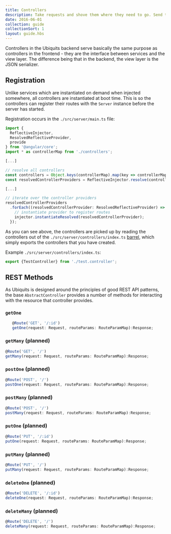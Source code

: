 ```yaml
---
title: Controllers
description: Take requests and shove them where they need to go. Send the results somewhere
date: 2016-06-01
collection: guide
collectionSort: 1
layout: guide.hbs
---
```


Controllers in the Ubiquits backend serve basically the same purpose as controllers in the frontend - they are the 
 interface between services and the view layer. The difference being that in the backend, the view layer
 is the JSON serializer.

## Registration
Unlike services which are instantiated on demand when injected somewhere, all controllers are instantiated at boot time.
This is so the controllers can register their routes with the `Server` instance before the server has started.

Registration occurs in the `./src/server/main.ts` file:

```typescript
import { 
  ReflectiveInjector, 
  ResolvedReflectiveProvider, 
  provide 
} from '@angular/core';
import * as controllerMap from './controllers';

[...]

// resolve all controllers
const controllers = Object.keys(controllerMap).map(key => controllerMap[key]);
const resolvedControllerProviders = ReflectiveInjector.resolve(controllers);

[...]

// iterate over the controller providers
resolvedControllerProviders
  .forEach((resolvedControllerProvider: ResolvedReflectiveProvider) => {
    // instantiate provider to register routes
    injector.instantiateResolved(resolvedControllerProvider);
  });
```

As you can see above, the controllers are picked up by reading the controllers out of the `./src/server/controllers/index.ts`
 [barrel](https://angular.io/docs/ts/latest/glossary.html#!#barrel), which simply exports the controllers that you have created.
 
Example `./src/server/controllers/index.ts`:
```typescript
export {TestController} from './test.controller';
```

## REST Methods
As Ubiquits is designed around the principles of good REST API patterns, the base `AbstractController` provides a number
of methods for interacting with the resource that controller provides.

### `getOne`
```typescript
   @Route('GET', '/:id')
   getOne(request: Request, routeParams: RouteParamMap):Response;
   ```

### `getMany` (planned)
```typescript
@Route('GET', '/')
getMany(request: Request, routeParams: RouteParamMap):Response;
```
### `postOne` (planned)
```typescript
@Route('POST', '/')
postOne(request: Request, routeParams: RouteParamMap):Response;
```
### `postMany` (planned)
```typescript
@Route('POST', '/')
postMany(request: Request, routeParams: RouteParamMap):Response;
```
### `putOne` (planned)
```typescript
@Route('PUT', '/:id')
putOne(request: Request, routeParams: RouteParamMap):Response;
```
### `putMany` (planned)
```typescript
@Route('PUT', '/')
putMany(request: Request, routeParams: RouteParamMap):Response;
```
### `deleteOne` (planned)
```typescript
@Route('DELETE', '/:id')
deleteOne(request: Request, routeParams: RouteParamMap):Response;
```
### `deleteMany` (planned)
```typescript
@Route('DELETE', '/')
deleteMany(request: Request, routeParams: RouteParamMap):Response;
```

